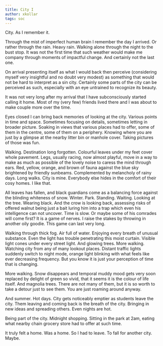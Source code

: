 ```yaml
---
title: City I
author: xkollar
tags: soc
---
```


City. As I remember it.

Through the mist of imperfect human brain I remember the day I arrived. Or
rather through the rain. Heavy rain. Walking alone through the night to the
bust stop. It was not the first time that such weather would make me company
through moments of impactful change. And certainly not the last one.

On arrival presenting itself as what I would back then perceive (considering
myself very insightful and no doubt very modest) as something that would not be
hard to interpret as a sin city. Certainly some parts of the city can be
perceived as such, especially with an eye untrained to recognize its beauty.

It was not very long after my arrival that I have subconsciously started
calling it home. Most of my (very few) friends lived there and I was about to
make couple more over the time.

Eyes closed I can bring back memories of looking at the city. Various points
in time and space. Sometimes focusing on details, sometimes letting in broader
picture. Soaking in views that various places had to offer, some of them in the
centre, some of them on a periphery. Knowing where you are just by a glimpse at
the nearby litter bin or manhole cover. Taking pictures of those was fun.

Walking. Destination long forgotten. Colourful leaves under my feet cover whole
pavement. Legs, usually racing, now almost playful, move in a way to make as
much as possible of the lovely noise to caress the mind through ears. Red,
yellow, orange, and brown of fauna against the blue sky brightened by friendly
sunbeams. Complemented by melancholy of rainy days. Long walks. City is mine.
Everybody else hides in the comfort of their cosy homes. I like that.

All leaves has fallen, and black guardians come as a balancing force against
the blinding whiteness of snow. Winter. Park. Standing. Waiting. Looking at the
tree. Wearing black. And the crow is looking back, assessing risks of offered
walnut being just a bait luring him into a trap which even his intelligence can
not uncover. Time is slow. Or maybe some of his comrades will come first? It is
a game of nerves. I raise the stakes by throwing in another oily goodie. This
game can last very long.

Walking through thick fog. Air full of water. Enjoying every breath of unusual
substance. Even the light has trouble penetrating this moist curtain. Visible
light cones under every street light. And glowing trees. More walking. Watching
city from any of many lookout places. Distant traffic lights suddenly switch to
night mode, orange light blinking with what feels like ever decreasing
frequency. But you know it is just your perception of time that is changing.

More walking. Snow disappears and temporal muddy mood gets very soon replaced
by delight of green so vivid, that it seems it is the colour of life itself.
And magnolia trees. There are not many of them, but it is so worth to take
a detour just to see them. You are just roaming around anyway.

And summer. Hot days. City gets noticeably emptier as students leave the city.
Them leaving and coming back is the breath of the city. Bringing in new ideas and
spreading others. Even nights are hot.

Being part of the city. Midnight shopping. Sitting in the park at 2am, eating
what nearby chain grocery store had to offer at such time.

It truly felt a home. Was a home. So I had to leave. To fall for another city.
Maybe.
